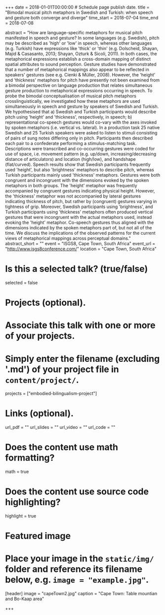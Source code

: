 +++
date = 2018-01-01T00:00:00  # Schedule page publish date.
title = "Bimodal musical pitch metaphors in Swedish and Turkish: when speech and gesture both converge and diverge"
time_start = 2018-07-04
time_end = 2018-07-08

abstract = "How are language-specific metaphors for musical pitch manifested in speech and gesture? In some languages (e.g. Swedish), pitch may be described as 'high' or 'low' in speech, whereas other languages (e.g. Turkish) have expressions like 'thick' or 'thin' (e.g. Dolscheid, Shayan, Majid & Casasanto, 2013; Shayan, Ozturk & Sicoli, 2011). In both cases, the metaphorical expressions establish a cross-domain mapping of distinct spatial attributes to sound perception. Gesture studies have demonstrated that a number of metaphorical mappings also appear to be reflected in speakers' gestures (see e.g. Cienki & Müller, 2008). However, the 'height' and 'thickness' metaphors for pitch have presently not been examined from a bimodal perspective on language production that relates simultaneous gesture production to metaphorical expressions occurring in speech. To probe the bimodal conceptualisation of musical pitch metaphors crosslinguistically, we investigated how these metaphors are used simultaneously in speech and gesture by speakers of Swedish and Turkish. We hypothesised that a) Swedish and Turkish participants would describe pitch using 'height' and 'thickness', respectively, in speech; b) representational co-speech gestures would co-vary with the axes invoked by spoken metaphors (i.e. vertical vs. lateral). In a production task 25 native Swedish and 25 Turkish speakers were asked to listen to stimuli consisting of pairs of sung notes differing only in pitch. Participants then described each pair to a confederate performing a stimulus-matching task. Descriptions were transcribed and co-occurring gestures were coded for use of space, i.e. movement pattern (e.g. up/down, increasing/decreasing distance of articulators) and location (high/low), and handshape (flat/curved). Speech results show that Swedish participants frequently used 'height', but also 'brightness' metaphors to describe pitch, whereas Turkish participants mainly used 'thickness' metaphors. Gestures were both congruent and incongruent with the dimensions evoked by the spoken metaphors in both groups. The 'height' metaphor was frequently accompanied by congruent gestures indicating physical height. However, the 'thickness' metaphor was not accompanied by lateral gestures indicating thickness of pitch, but rather by (congruent) gestures varying in tightness of grip. Moreover, Swedish participants using 'brightness', and Turkish participants using 'thickness' metaphors often produced vertical gestures that were incongruent with the actual metaphors used, instead evoking the 'height' metaphor. Co-speech gestures thus aligned with the dimensions indicated by the spoken metaphors part of, but not all of the time. We discuss the implications of the observed patterns for the current views of metaphorical mappings across perceptual domains."
abstract_short = ""
event = "ISGS8, Cape Town, South Africa"
event_url = "http://www.isgs8conference.com/"
location = "Cape Town, South Africa"

# Is this a selected talk? (true/false)
selected = false

# Projects (optional).
#   Associate this talk with one or more of your projects.
#   Simply enter the filename (excluding '.md') of your project file in `content/project/`.
projects = ["embodied-bilingualism-project"]

# Links (optional).
url_pdf = ""
url_slides = ""
url_video = ""
url_code = ""

# Does the content use math formatting?
math = true

# Does the content use source code highlighting?
highlight = true

# Featured image
# Place your image in the `static/img/` folder and reference its filename below, e.g. `image = "example.jpg"`.
[header]
image = "capeTown2.jpg"
caption = "Cape Town: Table mountian and Bo-Kaap area"

+++
